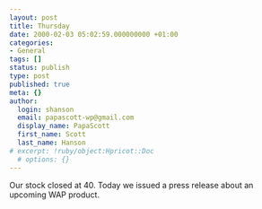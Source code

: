 ```yaml
---
layout: post
title: Thursday
date: 2000-02-03 05:02:59.000000000 +01:00
categories:
- General
tags: []
status: publish
type: post
published: true
meta: {}
author:
  login: shanson
  email: papascott-wp@gmail.com
  display_name: PapaScott
  first_name: Scott
  last_name: Hanson
# excerpt: !ruby/object:Hpricot::Doc
  # options: {}
---
```

<p>Our stock closed at 40. Today we issued a press release about an upcoming WAP product.</p>

